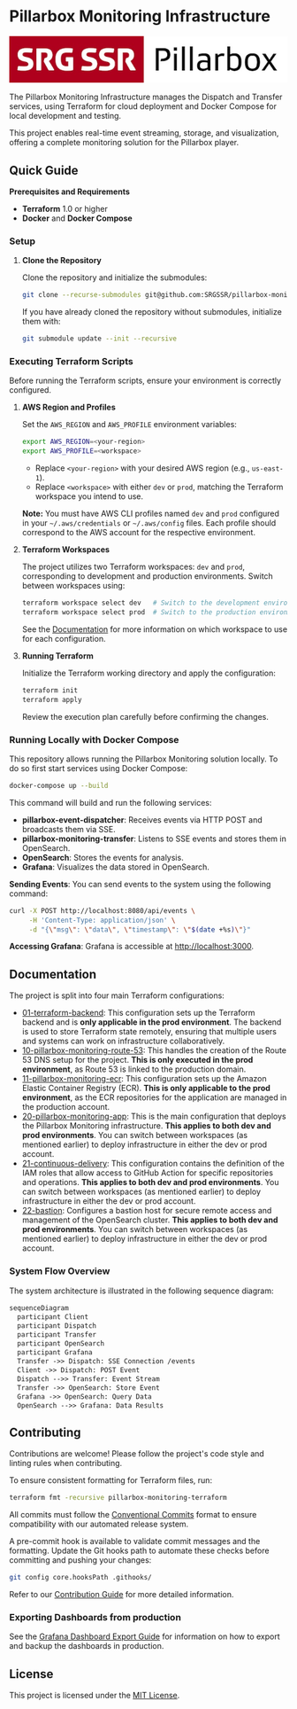 # Pillarbox Monitoring Infrastructure

![Pillarbox logo](docs/README-images/logo.jpg)

The Pillarbox Monitoring Infrastructure manages the Dispatch and Transfer services, using Terraform
for cloud deployment and Docker Compose for local development and testing.

This project enables real-time event streaming, storage, and visualization, offering a complete
monitoring solution for the Pillarbox player.

## Quick Guide

**Prerequisites and Requirements**

- **Terraform** 1.0 or higher
- **Docker** and **Docker Compose**

### Setup

1. **Clone the Repository**

   Clone the repository and initialize the submodules:

   ```bash
   git clone --recurse-submodules git@github.com:SRGSSR/pillarbox-monitoring-infra.git
   ```

   If you have already cloned the repository without submodules, initialize them with:

   ```bash
   git submodule update --init --recursive
   ```

### Executing Terraform Scripts

Before running the Terraform scripts, ensure your environment is correctly configured.

1. **AWS Region and Profiles**

   Set the `AWS_REGION` and `AWS_PROFILE` environment variables:

   ```bash
   export AWS_REGION=<your-region>
   export AWS_PROFILE=<workspace>
   ```

   - Replace `<your-region>` with your desired AWS region (e.g., `us-east-1`).
   - Replace `<workspace>` with either `dev` or `prod`, matching the Terraform workspace you intend
     to use.

   **Note:** You must have AWS CLI profiles named `dev` and `prod` configured in your
   `~/.aws/credentials` or `~/.aws/config` files. Each profile should correspond to the AWS account
   for the respective environment.

2. **Terraform Workspaces**

   The project utilizes two Terraform workspaces: `dev` and `prod`, corresponding to development and
   production environments. Switch between workspaces using:

   ```bash
   terraform workspace select dev   # Switch to the development environment
   terraform workspace select prod  # Switch to the production environment
   ```

   See the [Documentation](#documentation) for more information on which workspace to use for each
   configuration.

3. **Running Terraform**

   Initialize the Terraform working directory and apply the configuration:

   ```bash
   terraform init
   terraform apply
   ```

   Review the execution plan carefully before confirming the changes.

### Running Locally with Docker Compose

This repository allows running the Pillarbox Monitoring solution locally. To do so first start
services using Docker Compose:

```bash
docker-compose up --build
```

This command will build and run the following services:

- **pillarbox-event-dispatcher**: Receives events via HTTP POST and broadcasts them via SSE.
- **pillarbox-monitoring-transfer**: Listens to SSE events and stores them in OpenSearch.
- **OpenSearch**: Stores the events for analysis.
- **Grafana**: Visualizes the data stored in OpenSearch.

**Sending Events**: You can send events to the system using the following command:

 ```bash
 curl -X POST http://localhost:8080/api/events \
      -H 'Content-Type: application/json' \
      -d "{\"msg\": \"data\", \"timestamp\": \"$(date +%s)\"}"
 ```

**Accessing Grafana**: Grafana is accessible at [http://localhost:3000](http://localhost:3000).

## Documentation

The project is split into four main Terraform configurations:

- [01-terraform-backend][terraform-backend]: This configuration sets up the Terraform backend and is
  **only applicable in the prod environment**. The backend is used to store Terraform state
  remotely, ensuring that multiple users and systems can work on infrastructure collaboratively.
- [10-pillarbox-monitoring-route-53][route-53]: This handles the creation of the Route 53 DNS setup
  for the project. **This is only executed in the prod environment**, as Route 53 is linked to the
  production domain.
- [11-pillarbox-monitoring-ecr][ecr]: This configuration sets up the Amazon Elastic Container
  Registry (ECR). **This is only applicable to the prod environment**, as the ECR repositories for
  the application are managed in the production account.
- [20-pillarbox-monitoring-app][app]: This is the main configuration that deploys the Pillarbox
  Monitoring infrastructure. **This applies to both dev and prod environments**. You can switch
  between workspaces (as mentioned earlier) to deploy infrastructure in either the dev or prod
  account.
- [21-continuous-delivery][cd]: This configuration contains the definition of the IAM roles that
  allow access to GitHub Action for specific repositories and operations. **This applies to both
  dev and prod environments**. You can switch between workspaces (as mentioned earlier) to deploy
  infrastructure in either the dev or prod account.
- [22-bastion][app]: Configures a bastion host for secure remote access and management of the
  OpenSearch cluster. **This applies to both dev and prod environments**. You can switch
  between workspaces (as mentioned earlier) to deploy infrastructure in either the dev or prod
  account.

### System Flow Overview

The system architecture is illustrated in the following sequence diagram:

```mermaid
sequenceDiagram
  participant Client
  participant Dispatch
  participant Transfer
  participant OpenSearch
  participant Grafana
  Transfer ->> Dispatch: SSE Connection /events
  Client ->> Dispatch: POST Event
  Dispatch -->> Transfer: Event Stream
  Transfer ->> OpenSearch: Store Event
  Grafana ->> OpenSearch: Query Data
  OpenSearch -->> Grafana: Data Results
```

## Contributing

Contributions are welcome! Please follow the project's code style and linting rules when
contributing.

To ensure consistent formatting for Terraform files, run:

```bash
terraform fmt -recursive pillarbox-monitoring-terraform
```

All commits must follow the [Conventional Commits](https://www.conventionalcommits.org/en/v1.0.0/)
format to ensure compatibility with our automated release system.

A pre-commit hook is available to validate commit messages and the formatting. Update the Git hooks
path to automate these checks before committing and pushing your changes:

```bash
git config core.hooksPath .githooks/
```

Refer to our [Contribution Guide](docs/CONTRIBUTING.md) for more detailed information.

### Exporting Dashboards from production

See the [Grafana Dashboard Export Guide](./docs/DASHBOARD_EXPORT_GUIDE.md) for information on how
to export and backup the dashboards in production.

## License

This project is licensed under the [MIT License](LICENSE).

[terraform-backend]: /pillarbox-monitoring-terraform/01-terraform-backend
[route-53]: /pillarbox-monitoring-terraform/10-pillarbox-monitoring-route-53
[ecr]: /pillarbox-monitoring-terraform/11-pillarbox-monitoring-ecr
[app]: /pillarbox-monitoring-terraform/20-pillarbox-monitoring-app
[cd]: /pillarbox-monitoring-terraform/21-continuous-delivery

